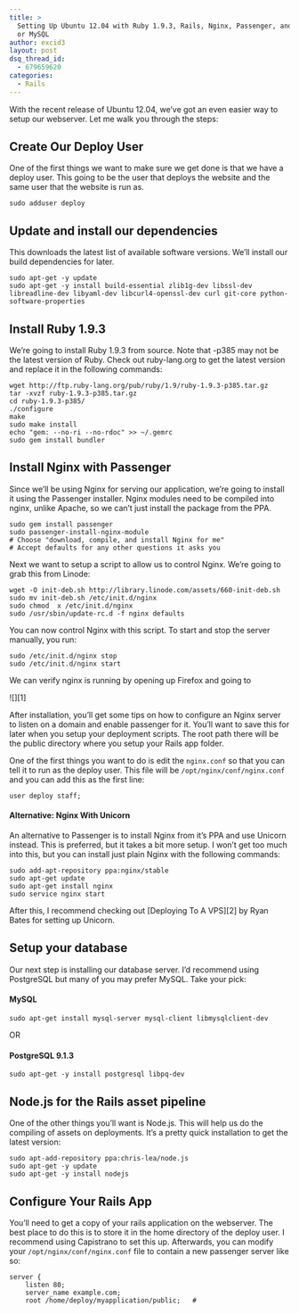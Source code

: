 ```yaml
---
title: >
  Setting Up Ubuntu 12.04 with Ruby 1.9.3, Rails, Nginx, Passenger, and PostgreSQL
  or MySQL
author: excid3
layout: post
dsq_thread_id:
  - 679659620
categories:
  - Rails
---
```

With the recent release of Ubuntu 12.04, we’ve got an even easier way to setup our webserver. Let me walk you through the steps:

## Create Our Deploy User

One of the first things we want to make sure we get done is that we have a deploy user. This going to be the user that deploys the website and the same user that the website is run as.


    sudo adduser deploy


## Update and install our dependencies

This downloads the latest list of available software versions. We’ll install our build dependencies for later.


    sudo apt-get -y update
    sudo apt-get -y install build-essential zlib1g-dev libssl-dev libreadline-dev libyaml-dev libcurl4-openssl-dev curl git-core python-software-properties


## Install Ruby 1.9.3

We’re going to install Ruby 1.9.3 from source. Note that -p385 may not be the latest version of Ruby. Check out ruby-lang.org to get the latest version and replace it in the following commands:


    wget http://ftp.ruby-lang.org/pub/ruby/1.9/ruby-1.9.3-p385.tar.gz
    tar -xvzf ruby-1.9.3-p385.tar.gz
    cd ruby-1.9.3-p385/
    ./configure
    make
    sudo make install
    echo "gem: --no-ri --no-rdoc" >> ~/.gemrc
    sudo gem install bundler


## Install Nginx with Passenger

Since we’ll be using Nginx for serving our application, we’re going to install it using the Passenger installer. Nginx modules need to be compiled into nginx, unlike Apache, so we can’t just install the package from the PPA.


    sudo gem install passenger
    sudo passenger-install-nginx-module
    # Choose "download, compile, and install Nginx for me"
    # Accept defaults for any other questions it asks you


Next we want to setup a script to allow us to control Nginx. We’re going to grab this from Linode:


    wget -O init-deb.sh http://library.linode.com/assets/660-init-deb.sh
    sudo mv init-deb.sh /etc/init.d/nginx
    sudo chmod  x /etc/init.d/nginx
    sudo /usr/sbin/update-rc.d -f nginx defaults


You can now control Nginx with this script. To start and stop the server manually, you run:


    sudo /etc/init.d/nginx stop
    sudo /etc/init.d/nginx start


We can verify nginx is running by opening up Firefox and going to 

![][1]

After installation, you’ll get some tips on how to configure an Nginx server to listen on a domain and enable passenger for it. You’ll want to save this for later when you setup your deployment scripts. The root path there will be the public directory where you setup your Rails app folder.

One of the first things you want to do is edit the `nginx.conf` so that you can tell it to run as the deploy user. This file will be `/opt/nginx/conf/nginx.conf` and you can add this as the first line:


    user deploy staff;


#### Alternative: Nginx With Unicorn

An alternative to Passenger is to install Nginx from it’s PPA and use Unicorn instead. This is preferred, but it takes a bit more setup. I won’t get too much into this, but you can install just plain Nginx with the following commands:


    sudo add-apt-repository ppa:nginx/stable
    sudo apt-get update
    sudo apt-get install nginx
    sudo service nginx start


After this, I recommend checking out [Deploying To A VPS][2] by Ryan Bates for setting up Unicorn.

## Setup your database

Our next step is installing our database server. I’d recommend using PostgreSQL but many of you may prefer MySQL. Take your pick:

#### MySQL


    sudo apt-get install mysql-server mysql-client libmysqlclient-dev

OR

#### PostgreSQL 9.1.3


    sudo apt-get -y install postgresql libpq-dev

## Node.js for the Rails asset pipeline

One of the other things you’ll want is Node.js. This will help us do the compiling of assets on deployments. It’s a pretty quick installation to get the latest version:


    sudo apt-add-repository ppa:chris-lea/node.js
    sudo apt-get -y update
    sudo apt-get -y install nodejs


## Configure Your Rails App

You’ll need to get a copy of your rails application on the webserver. The best place to do this is to store it in the home directory of the deploy user. I recommend using Capistrano to set this up. Afterwards, you can modify your `/opt/nginx/conf/nginx.conf` file to contain a new passenger server like so:


    server {
    	listen 80;
    	server_name example.com;
    	root /home/deploy/myapplication/public;   # 